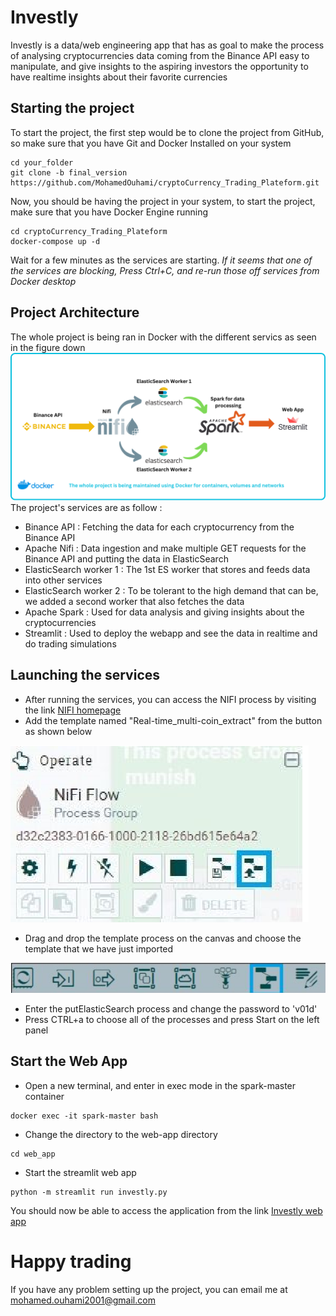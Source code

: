 # Investly
Investly is a data/web engineering app that has as goal to make the process of analysing cryptocurrencies data coming from the Binance API easy to manipulate, and give insights to the aspiring investors the opportunity to have realtime insights about their favorite currencies

## Starting the project
To start the project, the first step would be to clone the project from GitHub, so make sure that you have Git and Docker Installed on your system

```
cd your_folder
git clone -b final_version https://github.com/MohamedOuhami/cryptoCurrency_Trading_Plateform.git
```

Now, you should be having the project in your system, to start the project, make sure that you have Docker Engine running

```
cd cryptoCurrency_Trading_Plateform
docker-compose up -d
```

Wait for a few minutes as the services are starting. *If it seems that one of the services are blocking, Press Ctrl+C, and re-run those off services from Docker desktop*

## Project Architecture
The whole project is being ran in Docker with the different servics as seen in the figure down
![Project Architecture](images/Binance_API.png)
The project's services are as follow : 
- Binance API : Fetching the data for each cryptocurrency from the Binance API
- Apache Nifi : Data ingestion and make multiple GET requests for the Binance API and putting the data in ElasticSearch
- ElasticSearch worker 1 : The 1st ES worker that stores and feeds data into other services
- ElasticSearch worker 2 : To be tolerant to the high demand that can be, we added a second worker that also fetches the data
- Apache Spark : Used for data analysis and giving insights about the cryptocurrencies
- Streamlit : Used to deploy the webapp and see the data in realtime and do trading simulations

## Launching the services
- After running the services, you can access the NIFI process by visiting the link [NIFI homepage](http:localhost:8091/)
- Add the template named "Real-time_multi-coin_extract" from the button as shown below

![Adding the template](images/add_template.png)

- Drag and drop the template process on the canvas and choose the template that we have just imported

![Adding the template 2](images/add_template_2.png)
- Enter the putElasticSearch process and change the password to 'v01d'
- Press CTRL+a to choose all of the processes and press Start on the left panel

## Start the Web App
- Open a new terminal, and enter in exec mode in the spark-master container
```
docker exec -it spark-master bash
```
- Change the directory to the web-app directory
```
cd web_app
```
- Start the streamlit web app
```
python -m streamlit run investly.py
```

You should now be able to access the application from the link [Investly web app](http://localhost:8502)
# Happy trading

If you have any problem setting up the project, you can email me at mohamed.ouhami2001@gmail.com
